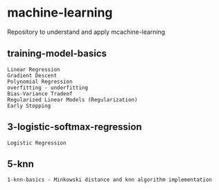 # machine-learning
Repository to understand and apply mcachine-learning

## training-model-basics
    Linear Regression
    Gradient Descent
    Polynomial Regression
    overfitting - underfitting
    Bias-Variance Tradeof
    Regularized Linear Models (Regularization)
    Early Stopping

## 3-logistic-softmax-regression
    Logistic Regression
    
## 5-knn
    1-knn-basics - Minkowski distance and knn algorithm implementation
